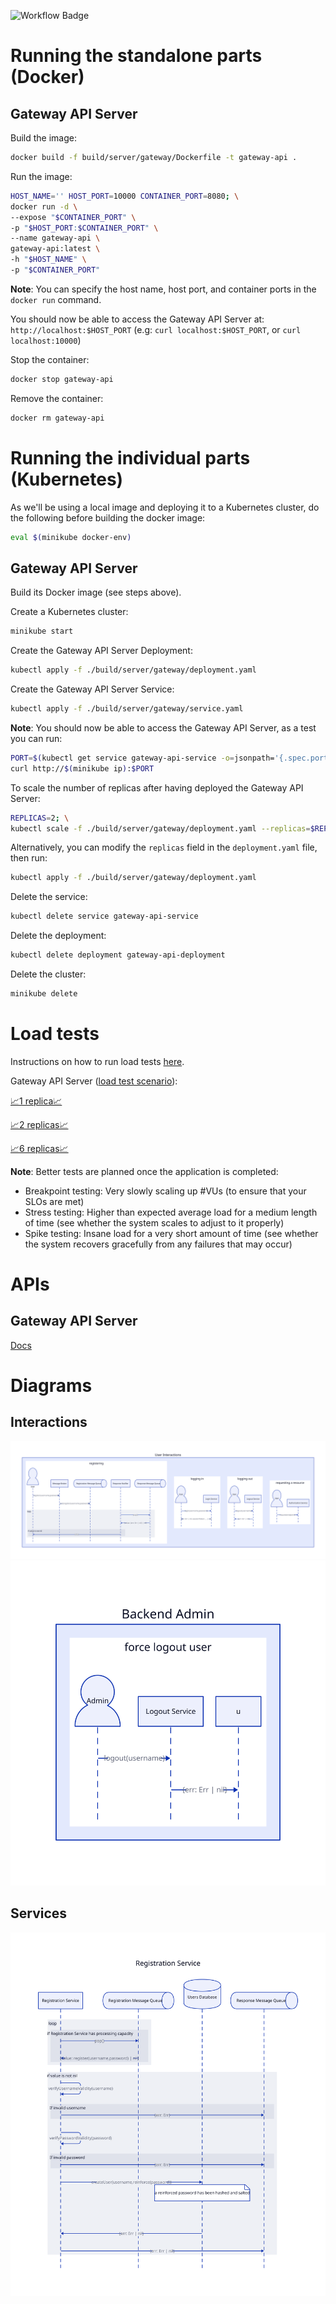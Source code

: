 ![Workflow Badge](https://github.com/volovikariel/IdentityManager/actions/workflows/go.yml/badge.svg)

# Running the standalone parts (Docker)
## Gateway API Server
Build the image: 
```bash
docker build -f build/server/gateway/Dockerfile -t gateway-api .
```

Run the image:
```bash
HOST_NAME='' HOST_PORT=10000 CONTAINER_PORT=8080; \
docker run -d \
--expose "$CONTAINER_PORT" \
-p "$HOST_PORT:$CONTAINER_PORT" \
--name gateway-api \
gateway-api:latest \
-h "$HOST_NAME" \
-p "$CONTAINER_PORT"
```

**Note**: You can specify the host name, host port, and container ports in the `docker run` command.

You should now be able to access the Gateway API Server at: `http://localhost:$HOST_PORT` (e.g: `curl localhost:$HOST_PORT`, or `curl localhost:10000`)

Stop the container:
```bash
docker stop gateway-api
```

Remove the container:
```bash
docker rm gateway-api
```

# Running the individual parts (Kubernetes)
As we'll be using a local image and deploying it to a Kubernetes cluster, do the following before building the docker image:
```bash
eval $(minikube docker-env)
```

## Gateway API Server
Build its Docker image (see steps above).

Create a Kubernetes cluster:
```bash
minikube start
```

Create the Gateway API Server Deployment:
```bash
kubectl apply -f ./build/server/gateway/deployment.yaml
```

Create the Gateway API Server Service:
```bash
kubectl apply -f ./build/server/gateway/service.yaml
```

**Note**: You should now be able to access the Gateway API Server, as a test you can run:
```bash
PORT=$(kubectl get service gateway-api-service -o=jsonpath='{.spec.ports[0].nodePort}'); \
curl http://$(minikube ip):$PORT
```

To scale the number of replicas after having deployed the Gateway API Server:
```bash
REPLICAS=2; \
kubectl scale -f ./build/server/gateway/deployment.yaml --replicas=$REPLICAS
```

Alternatively, you can modify the `replicas` field in the `deployment.yaml` file, then run:
```bash 
kubectl apply -f ./build/server/gateway/deployment.yaml
```

Delete the service:
```bash
kubectl delete service gateway-api-service
```

Delete the deployment:
```bash
kubectl delete deployment gateway-api-deployment
```

Delete the cluster:
```bash
minikube delete
```

# Load tests
Instructions on how to run load tests [here](/internal/docs/tests/load/README.md).

Gateway API Server ([load test scenario](https://github.com/volovikariel/IdentityManager/blob/d87ba775da37ad427be70f47c55d64df7268eaaf/internal/docs/tests/load/gateway_api.js)):

[📈1 replica📈](https://volovikariel.github.io/IdentityManager/tests/load/gateway/1_replicas_report.html)

[📈2 replicas📈](https://volovikariel.github.io/IdentityManager/tests/load/gateway/2_replicas_report.html)

[📈6 replicas📈](https://volovikariel.github.io/IdentityManager/tests/load/gateway/6_replicas_report.html)

**Note**: Better tests are planned once the application is completed:
- Breakpoint testing: Very slowly scaling up #VUs (to ensure that your SLOs are met)
- Stress testing: Higher than expected average load for a medium length of time (see whether the system scales to adjust to it properly)
- Spike testing: Insane load for a very short amount of time (see whether the system recovers gracefully from any failures that may occur)

# APIs
## Gateway API Server
[Docs](https://volovikariel.github.io/IdentityManager/apis/server/gateway_api.html)

# Diagrams
## Interactions
![User interactions](diagrams/user_interactions.svg)
![Admin interactions](diagrams/admin_interactions.svg)
## Services
![Registration service](diagrams/registration_service.svg)
